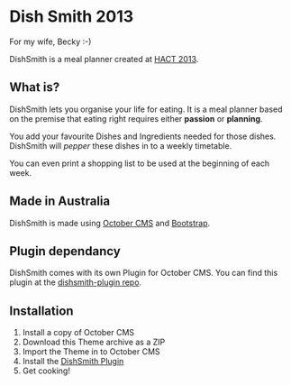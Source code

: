 Dish Smith 2013
=========

For my wife, Becky :-)

DishSmith is a meal planner created at [HACT 2013](http://hact.org.au).

## What is?

DishSmith lets you organise your life for eating. It is a meal planner based on the premise that eating right requires either **passion** or **planning**.

You add your favourite Dishes and Ingredients needed for those dishes. DishSmith will *pepper* these dishes in to a weekly timetable.

You can even print a shopping list to be used at the beginning of each week.

## Made in Australia

DishSmith is made using [October CMS](http://octobercms.com) and [Bootstrap](http://getbootstrap.com).

## Plugin dependancy

DishSmith comes with its own Plugin for October CMS. 
You can find this plugin at the [dishsmith-plugin repo](https://github.com/daftspunk/dishsmith-plugin).

## Installation

1. Install a copy of October CMS
2. Download this Theme archive as a ZIP
3. Import the Theme in to October CMS
4. Install the [DishSmith Plugin](https://github.com/daftspunk/dishsmith-plugin)
5. Get cooking!
